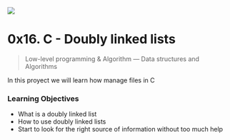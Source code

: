 ![](https://cdnp1.stackassets.com/dbd8b662370e2dd5283d3f352802c43c79b15f8d/store/opt/596/298/abf733ad50de70c3ad93f8b34f894876f93318a2aff76ccc7504ecce0fc1/product_16032_product_shot_wide_image.jpg)
# 0x16. C - Doubly linked lists
> Low-level programming & Algorithm ― Data structures and Algorithms

In this proyect we will learn how manage files in C
### Learning Objectives
-   What is a doubly linked list
-   How to use doubly linked lists
-   Start to look for the right source of information without too much help
